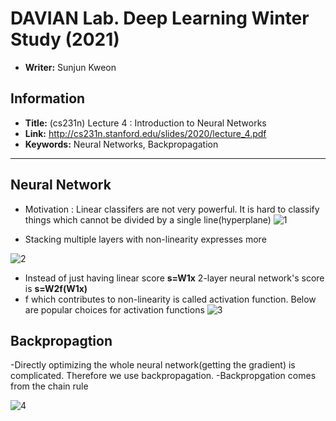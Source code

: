 # DAVIAN Lab. Deep Learning Winter Study (2021)

- **Writer:** Sunjun Kweon

## Information

- **Title:** (cs231n) Lecture 4 : Introduction to Neural Networks 
- **Link:** http://cs231n.stanford.edu/slides/2020/lecture_4.pdf
- **Keywords:** Neural Networks, Backpropagation
-------------------------------------------------------

## Neural Network

- Motivation : Linear classifers are not very powerful. It is hard to classify things which cannot be divided by a single line(hyperplane)
![1](https://user-images.githubusercontent.com/59158426/106470232-98de6e80-64e3-11eb-85c2-0257ecc74dde.PNG)

- Stacking multiple layers with non-linearity expresses more

![2](https://user-images.githubusercontent.com/59158426/106471208-bf50d980-64e4-11eb-8093-1c9ecde09bbe.PNG)
- Instead of just having linear score **s=W1x** 2-layer neural network's score is **s=W2f(W1x)**
- f which contributes to non-linearity is called activation function. Below are popular choices for activation functions
![3](https://user-images.githubusercontent.com/59158426/106471511-0b038300-64e5-11eb-82e1-dd38e0bbd6ab.PNG)


## Backpropagtion

-Directly optimizing the whole neural network(getting the gradient) is complicated. Therefore we use backpropagation.
-Backpropgation comes from the chain rule

![4](https://user-images.githubusercontent.com/59158426/106472698-481c4500-64e6-11eb-9525-e67264e1fd88.PNG)


